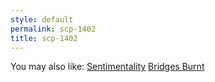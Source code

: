 ```yaml
---
style: default
permalink: scp-1402
title: scp-1402
---
```

You may also like:
[Sentimentality](http://scp-wiki.net/sentimentality)
[Bridges Burnt](http://scp-wiki.net/bridges-burnt)
